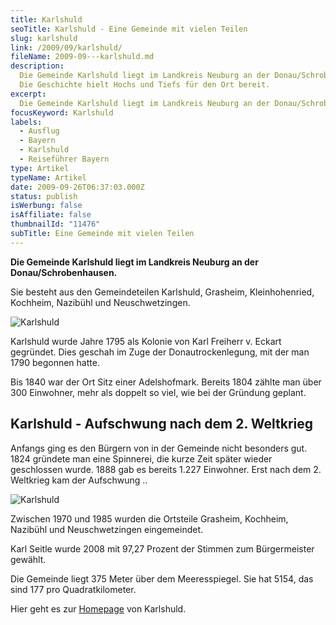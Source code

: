 ```yaml
---
title: Karlshuld
seoTitle: Karlshuld - Eine Gemeinde mit vielen Teilen
slug: karlshuld
link: /2009/09/karlshuld/
fileName: 2009-09---karlshuld.md
description:
  Die Gemeinde Karlshuld liegt im Landkreis Neuburg an der Donau/Schrobenhausen.
  Die Geschichte hielt Hochs und Tiefs für den Ort bereit.
excerpt:
  Die Gemeinde Karlshuld liegt im Landkreis Neuburg an der Donau/Schrobenhausen.
focusKeyword: Karlshuld
labels:
  - Ausflug
  - Bayern
  - Karlshuld
  - Reiseführer Bayern
type: Artikel
typeName: Artikel
date: 2009-09-26T06:37:03.000Z
status: publish
isWerbung: false
isAffiliate: false
thumbnailId: "11476"
subTitle: Eine Gemeinde mit vielen Teilen
---
```


<strong>Die Gemeinde Karlshuld liegt im Landkreis Neuburg an der
Donau/Schrobenhausen. </strong>

Sie besteht aus den Gemeindeteilen Karlshuld, Grasheim, Kleinhohenried,
Kochheim, Nazibühl und Neuschwetzingen.

![Karlshuld](http://cardamonchai.com/wp-content/uploads/2009/09/14363362189_9fb833d389_z-640x427.jpg)

Karlshuld wurde Jahre 1795 als Kolonie von Karl Freiherr v. Eckart gegründet.
Dies geschah im Zuge der Donautrockenlegung, mit der man 1790 begonnen hatte.

Bis 1840 war der Ort Sitz einer Adelshofmark. Bereits 1804 zählte man über 300
Einwohner, mehr als doppelt so viel, wie bei der Gründung geplant.

## Karlshuld - Aufschwung nach dem 2. Weltkrieg

Anfangs ging es den Bürgern von in der Gemeinde nicht besonders gut. 1824
gründete man eine Spinnerei, die kurze Zeit später wieder geschlossen wurde.
1888 gab es bereits 1.227 Einwohner. Erst nach dem 2. Weltkrieg kam der
Aufschwung ..

![Karlshuld](http://cardamonchai.com/wp-content/uploads/2009/09/14549052092_4894433fa8_z-640x427.jpg)

Zwischen 1970 und 1985 wurden die Ortsteile Grasheim, Kochheim, Nazibühl und
Neuschwetzingen eingemeindet.

Karl Seitle wurde 2008 mit 97,27 Prozent der Stimmen zum Bürgermeister gewählt.

Die Gemeinde liegt 375 Meter über dem Meeresspiegel. Sie hat 5154, das sind 177
pro Quadratkilometer.

Hier geht es zur
<a title="Karlshuld" href="http://www.karlshuld.de" target="_blank" rel="noopener">Homepage</a>
von Karlshuld.

&nbsp;

&nbsp;
